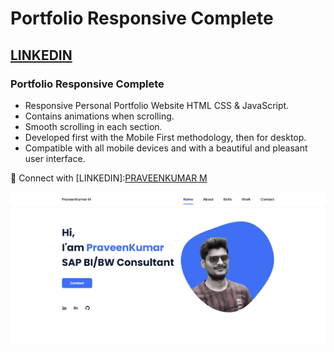 # Portfolio Responsive Complete
## [LINKEDIN](https://www.linkedin.com/in/praveen-kumar-m-01aab0135/)
### Portfolio Responsive Complete

- Responsive Personal Portfolio Website HTML CSS & JavaScript.
- Contains animations when scrolling.
- Smooth scrolling in each section.
- Developed first with the Mobile First methodology, then for desktop.
- Compatible with all mobile devices and with a beautiful and pleasant user interface.

💙 Connect with  [LINKEDIN]:[PRAVEENKUMAR M](https://www.linkedin.com/in/praveen-kumar-m-01aab0135/)

![preview img](/Preview.png)

